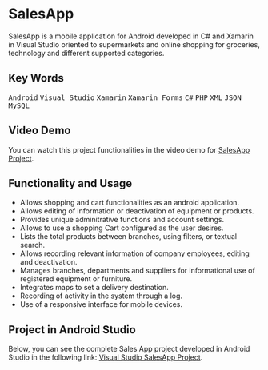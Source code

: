 # SalesApp
SalesApp is a mobile application for Android developed in C# and Xamarin in Visual Studio oriented to supermarkets and online shopping for groceries, technology and different supported categories.

## Key Words
 <kbd>Android</kbd> <kbd>Visual Studio</kbd> <kbd>Xamarin</kbd> <kbd>Xamarin Forms</kbd> <kbd>C#</kbd> <kbd>PHP</kbd> <kbd>XML</kbd> <kbd>JSON</kbd> <kbd>MySQL</kbd>
 
 ## Video Demo
You can watch this project functionalities in the video demo for [SalesApp Project](https://youtu.be/9U__mYIMx5Q).

 ## Functionality and Usage
- Allows shopping and cart functionalities as an android application.
- Allows editing of information or deactivation of equipment or products.
- Provides unique adminitrative functions and account settings.
- Allows to use a shopping Cart configured as the user desires.
- Lists the total products between branches, using filters, or textual search.
- Allows recording relevant information of company employees, editing and deactivation.
- Manages branches, departments and suppliers for informational use of registered equipment or furniture.
- Integrates maps to set a delivery destination.
- Recording of activity in the system through a log.
- Use of a responsive interface for mobile devices.

## Project in Android Studio

Below, you can see the complete Sales App project developed in Android Studio in the following link: [Visual Studio SalesApp Project](https://drive.google.com/file/d/1L9m9H11YtnyAu4w5uWhxy4es-ifq1HVe/view?usp=drive_link).
